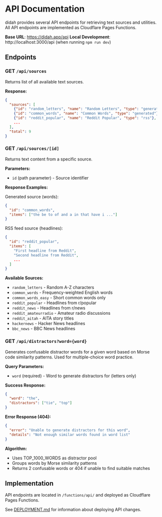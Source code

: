 # API Documentation

didah provides several API endpoints for retrieving text sources and utilities. All API endpoints are implemented as Cloudflare Pages Functions.

**Base URL**: https://didah.app/api
**Local Development**: http://localhost:3000/api (when running `npm run dev`)

## Endpoints

### GET `/api/sources`

Returns list of all available text sources.

**Response:**
```json
{
  "sources": [
    {"id": "random_letters", "name": "Random Letters", "type": "generated"},
    {"id": "common_words", "name": "Common Words", "type": "generated"},
    {"id": "reddit_popular", "name": "Reddit Popular", "type": "rss"},
    ...
  ],
  "total": 9
}
```

### GET `/api/sources/[id]`

Returns text content from a specific source.

**Parameters:**
- `id` (path parameter) - Source identifier

**Response Examples:**

Generated source (words):
```json
{
  "id": "common_words",
  "items": ["the be to of and a in that have i ..."]
}
```

RSS feed source (headlines):
```json
{
  "id": "reddit_popular",
  "items": [
    "First headline from Reddit",
    "Second headline from Reddit",
    ...
  ]
}
```

**Available Sources:**
- `random_letters` - Random A-Z characters
- `common_words` - Frequency-weighted English words
- `common_words_easy` - Short common words only
- `reddit_popular` - Headlines from r/popular
- `reddit_news` - Headlines from r/news
- `reddit_amateurradio` - Amateur radio discussions
- `reddit_aitah` - AITA story titles
- `hackernews` - Hacker News headlines
- `bbc_news` - BBC News headlines

### GET `/api/distractors?word={word}`

Generates confusable distractor words for a given word based on Morse code similarity patterns. Used for multiple-choice word practice.

**Query Parameters:**
- `word` (required) - Word to generate distractors for (letters only)

**Success Response:**
```json
{
  "word": "the",
  "distractors": ["tie", "top"]
}
```

**Error Response (404):**
```json
{
  "error": "Unable to generate distractors for this word",
  "details": "Not enough similar words found in word list"
}
```

**Algorithm:**
- Uses TOP_1000_WORDS as distractor pool
- Groups words by Morse similarity patterns
- Returns 2 confusable words or 404 if unable to find suitable matches

## Implementation

API endpoints are located in `/functions/api/` and deployed as Cloudflare Pages Functions.

See [DEPLOYMENT.md](DEPLOYMENT.md) for information about deploying API changes.
